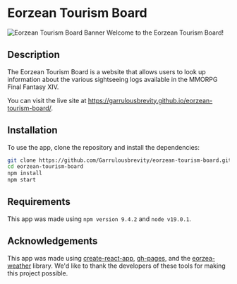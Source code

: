 # Eorzean Tourism Board
![Eorzean Tourism Board Banner](public/greetings-from-eorzea.png "Greetings from Eorzea!")
Welcome to the Eorzean Tourism Board!

## Description
The Eorzean Tourism Board is a website that allows users to look up information about the various sightseeing logs available in the MMORPG Final Fantasy XIV.

You can visit the live site at https://garrulousbrevity.github.io/eorzean-tourism-board/.

## Installation
To use the app, clone the repository and install the dependencies:

```bash
git clone https://github.com/Garrulousbrevity/eorzean-tourism-board.git
cd eorzean-tourism-board
npm install
npm start
```

## Requirements
This app was made using `npm version 9.4.2` and `node v19.0.1`.

## Acknowledgements
This app was made using [create-react-app](https://create-react-app.dev/), [gh-pages](https://www.npmjs.com/package/gh-pages), and the [eorzea-weather](https://www.npmjs.com/package/eorzea-weather) library. We'd like to thank the developers of these tools for making this project possible.

